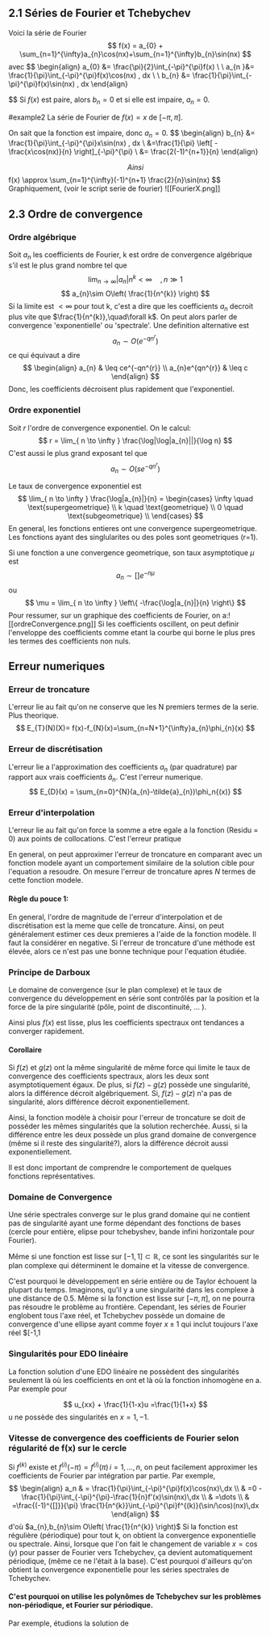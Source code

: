 ## 2.1 Séries de Fourier et Tchebychev

Voici la série de Fourier
$$
f(x) = a_{0} + \sum_{n=1}^{\infty}a_{n}\cos(nx)+\sum_{n=1}^{\infty}b_{n}\sin(nx)
$$
avec
$$
\begin{align}
a_{0} &= \frac{\pi}{2}\int_{-\pi}^{\pi}f(x) \\ \\
a_{n }&= \frac{1}{\pi}\int_{-\pi}^{\pi}f(x)\cos(nx) \, dx \\ \\
b_{n} &= \frac{1}{\pi}\int_{-\pi}^{\pi}f(x)\sin(nx) \, dx
\end{align}

$$
Si $f(x)$ est paire, alors $b_{n} =0$ et si elle est impaire, $a_{n}=0$.

#example2  La série de Fourier de $f(x) = x$ de $[-\pi,\pi]$.

On sait que la fonction est impaire, donc $a_{n} = 0$.
$$
\begin{align}
b_{n} &= \frac{1}{\pi}\int_{-\pi}^{\pi}x\sin(nx) \, dx  \\
&=\frac{1}{\pi} \left[ -\frac{x\cos(nx)}{n} \right]_{-\pi}^{\pi} \\
&= \frac{2(-1)^{n+1}}{n}
\end{align}


$$
Ainsi
$$
f(x) \approx \sum_{n=1}^{\infty}(-1)^{n+1} \frac{2}{n}\sin(nx)
$$
Graphiquement, (voir le script serie de fourier)
![[FourierX.png]]
## 2.3 Ordre de convergence

### Ordre algébrique

Soit $a_{n}$ les coefficients de Fourier, k est ordre de convergence algébrique s'il est le plus grand nombre tel que
$$
\lim_{ n \to \infty } |a_{n}|n^{k} < \infty\quad, n\gg 1
$$
$$
a_{n}\sim O\left( \frac{1}{n^{k}} \right)
$$
Si la limite est $<\infty$ pour tout k, c'est a dire que les coefficients $a_{n}$ decroit plus vite que $\frac{1}{n^{k}},\quad\forall k$. On peut alors parler de convergence 'exponentielle' ou 'spectrale'. Une definition alternative est
$$
a_{n}\sim O(e^{-qn^{r}})
$$
ce qui équivaut a dire
$$
\begin{align}
a_{n}  & \leq ce^{-qn^{r}} \\
a_{n}e^{qn^{r}}  & \leq c 
\end{align}
$$
Donc, les coefficients décroisent plus rapidement que l'exponentiel.

### Ordre exponentiel
Soit $r$ l'ordre de convergence exponentiel. On le calcul:
$$
r = \lim_{ n \to \infty } \frac{\log|\log|a_{n}||}{\log n}
$$
C'est aussi le plus grand exposant tel que
$$
a_{n}\sim O(se^{-qn^{r}})
$$

Le taux de convergence exponentiel est
$$
\lim_{ n \to \infty } \frac{\log|a_{n}|}{n} = 
\begin{cases}
\infty \quad \text{supergeometrique} \\
k \quad \text{geometrique} \\
0              \quad \text{subgeometrique} \\
\end{cases}
$$
En general, les fonctions entieres ont une convergence supergeometrique. Les fonctions ayant des singlularites ou des poles sont geometriques (r=1).

Si une fonction a une convergence geometrique, son taux asymptotique $\mu$ est
$$
a_{n}\sim []e^{-n\mu}
$$
ou
$$
\mu = \lim_{ n \to \infty } \left\{  -\frac{\log|a_{n}|}{n}  \right\}
$$
Pour ressumer, sur un graphique des coefficients de Fourier, on a:![[ordreConvergence.png]]
Si les coefficients oscillent, on peut definir l'enveloppe des coefficients comme etant la courbe qui borne le plus pres les termes des coefficients non nuls.

## Erreur numeriques

### Erreur de troncature
L'erreur lie au fait qu'on ne conserve que les N premiers termes de la serie. Plus theorique.
$$
E_{T}(N)(X)= f(x)-f_{N}(x)=\sum_{n=N+1}^{\infty}a_{n}\phi_{n}(x)
$$
### Erreur de discrétisation
L'erreur lie a l'approximation des coefficients $a_{n}$  (par quadrature) par rapport aux vrais coefficients $\tilde{a}_{n}$. C'est l'erreur numerique.
$$
E_{D}(x) = \sum_{n=0}^{N}(a_{n}-\tilde{a}_{n})\phi_n{(x)}
$$

### Erreur d'interpolation
L'erreur lie au fait qu'on force la somme a etre egale a la fonction (Residu = 0) aux points de collocations. C'est l'erreur pratique


En general, on peut approximer l'erreur de troncature en comparant avec un fonction modele ayant un comportement similaire de la solution cible pour l'equation a resoudre. On mesure l'erreur de troncature apres $N$ termes de cette fonction modele.


#### Règle du pouce 1:
En general, l'ordre de magnitude de l'erreur d'interpolation  et de discrétisation est la meme que celle de troncature. Ainsi, on peut généralement estimer ces deux premieres a l'aide de la fonction modèle. Il faut la considérer en negative. Si l'erreur de troncature d'une méthode est élevée, alors ce n'est pas une bonne technique pour l'equation étudiée.


### Principe de Darboux
Le domaine de convergence (sur le plan complexe) et le taux de convergence du développement en série sont contrôlés par la position et la force de la pire singularité (pôle, point de discontinuité, ... ).

Ainsi plus $f(x)$ est lisse, plus les coefficients spectraux ont tendances a converger rapidement.

#### Corollaire
Si $f(z)$ et $g(z)$ ont la même singularité de même force qui limite le taux de convergence des coefficients spectraux, alors les deux sont asymptotiquement égaux.
De plus, si $f(z)-g(z)$ possède une singularité, alors la différence décroit algébriquement.
Si, $f(z)-g(z)$ n'a pas de singularité, alors différence décroit exponentiellement.

Ainsi, la fonction modèle à choisir pour l'erreur de troncature se doit de posséder les mêmes singularités que la solution recherchée.
Aussi, si la différence entre les deux possède un plus grand domaine de convergence (même si il reste des singularité?), alors la différence décroit aussi exponentiellement.

Il est donc important de comprendre le comportement de quelques fonctions représentatives.


### Domaine de Convergence
Une série spectrales converge sur le plus grand domaine qui ne contient pas de singularité ayant une forme dépendant des fonctions de bases (cercle pour entière, elipse pour tchebyshev, bande infini horizontale pour Fourier).

Même si une fonction est lisse sur $[-1,1] \subset \mathbb{R}$, ce sont les singularités sur le plan complexe qui déterminent le domaine et la vitesse de convergence.

C'est pourquoi le développement en série entière ou de Taylor échouent la plupart du temps. Imaginons, qu'il y a une singularité dans les complexe à une distance de 0.5. Même si la fonction est lisse sur $[-\pi,\pi]$, on ne pourra pas résoudre le problème au frontière. Cependant, les séries de Fourier englobent tous l'axe réel, et Tchebychev possède un domaine de convergence d'une ellipse ayant comme foyer $x \pm 1$ qui inclut toujours l'axe réel $[-1,1


### Singularités pour EDO linéaire
La fonction solution d'une EDO linéaire ne possèdent des singularités seulement là où les coefficients en ont et là où la fonction inhomogène en a. Par exemple pour

$$
u_{xx} + \frac{1}{1-x}u =\frac{1}{1+x}
$$
u ne possède des singularités en $x=1,-1$.


### Vitesse de convergence des coefficients de Fourier selon régularité de f(x) sur le cercle

Si $f^{(k)} \text{ existe et } f^{(i)}(-\pi) = f^{(i)}(\pi)\, i=1,\dots,n$, on peut facilement approximer les coefficients de Fourier par intégration par partie. Par exemple,
$$
\begin{align}
a_n  & = \frac{1}{\pi}\int_{-\pi}^{\pi}f(x)\cos(nx)\,dx \\
 & =0 - \frac{1}{\pi}\int_{-\pi}^{\pi}-\frac{1}{n}f'(x)\sin(nx)\,dx \\
 & =\dots \\
 & =\frac{(-1)^{[]}}{\pi} \frac{1}{n^{k}}\int_{-\pi}^{\pi}f^{(k)}(\sin/\cos)(nx)\,dx
\end{align}
$$
d'où $a_{n},b_{n}\sim O\left( \frac{1}{n^{k}} \right)$
Si la fonction est régulière (périodique) pour tout k,  on obtient la convergence exponentielle ou spectrale. Ainsi, lorsque que l'on fait le changement de variable $x = \cos(y)$ pour passer de Fourier vers Tchebychev, ça devient automatiquement périodique, (même ce ne l'était  à la base). C'est pourquoi d'ailleurs qu'on obtient la convergence exponentielle pour les séries spectrales de Tchebychev.

#### C'est pourquoi on utilise les polynômes de Tchebychev sur les problèmes non-périodique, et Fourier sur périodique.

Par exemple, étudions la solution de 